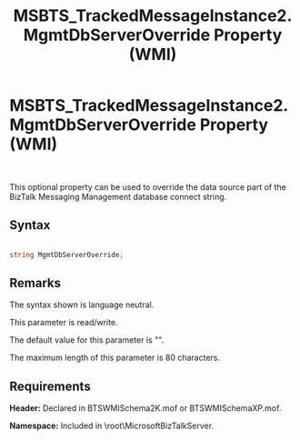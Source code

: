 ﻿---
title: MSBTS_TrackedMessageInstance2.MgmtDbServerOverride Property (WMI)
TOCTitle: MSBTS_TrackedMessageInstance2.MgmtDbServerOverride Property (WMI)
ms:assetid: cd1c337b-41f2-4630-a19e-b2aceaa0dc05
ms:mtpsurl: https://msdn.microsoft.com/library/Aa548058(v=BTS.80)
ms:contentKeyID: 51531284
ms.date: 08/30/2017
mtps_version: v=BTS.80
---

# MSBTS\_TrackedMessageInstance2.MgmtDbServerOverride Property (WMI)

 

This optional property can be used to override the data source part of the BizTalk Messaging Management database connect string.

## Syntax

```C#
  
string MgmtDbServerOverride;  
```

## Remarks

The syntax shown is language neutral.

This parameter is read/write.

The default value for this parameter is "".

The maximum length of this parameter is 80 characters.

## Requirements

**Header:** Declared in BTSWMISchema2K.mof or BTSWMISchemaXP.mof.

**Namespace:** Included in \\root\\MicrosoftBizTalkServer.

